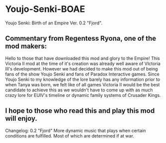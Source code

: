 # Youjo-Senki-BOAE
Youjo Senki: Birth of an Empire Ver. 0.2 "Fjord".

Commentary from Regentess Ryona, one of the mod makers:
---------------------------------------------------------------
Hello to those that have downloaded this mod and glory to the Empire!
This Victoria II mod at the time of it's creation was already well aware of VIctoria III's development. 
However we had decided to make this mod out of being fans of the show Youjo Senki and fans of Paradox Interactive games.
Since Youjo Senki to my knowledge of the lore barely has any information prior to when Tanya was born, we felt like of all games
Victoria II would be the best candidate to achieve this as we wouldn't have to come up with as much crazy lore for EUIV's timeline
or dynamic family systems of Crusader Kings.

I hope to those who read this and play this mod will enjoy.
-----------------------------------------------------------------

Changelog:
  0.2 "Fjord"
  More dynamic music that plays when certain conditions are fulfilled. Most of which are determined if at war.
